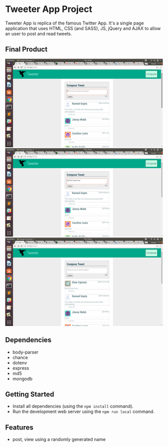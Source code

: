 # Tweeter App Project

Tweeter App is replica of the famous Twitter App.  It's a single page application that uses HTML, CSS (and SASS), JS, jQuery and AJAX to allow an user to post and read tweets.

## Final Product

![Fullscreen View](https://github.com/kanwalgupta/tweeter/blob/master/docs/tweets_home.png)
![Compose a tweet](https://github.com/kanwalgupta/tweeter/blob/master/docs/compose_tweet.png)
![Response to compose tweet](https://github.com/kanwalgupta/tweeter/blob/master/docs/composed_tweets.png)

## Dependencies
  - body-parser
  - chance
  - dotenv
  - express
  - md5
  - mongodb

## Getting Started

- Install all dependencies (using the `npm install` command).
- Run the development web server using the `npm run local` command.

## Features

- post, view using a randomly generated name